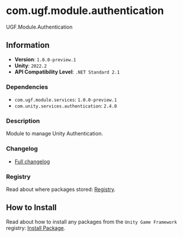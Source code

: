 # com.ugf.module.authentication

UGF.Module.Authentication

## Information

- **Version**: `1.0.0-preview.1`
- **Unity**: `2022.2`
- **API Compatibility Level**: `.NET Standard 2.1`

### Dependencies

- `com.ugf.module.services`: `1.0.0-preview.1`
- `com.unity.services.authentication`: `2.4.0`


### Description

Module to manage Unity Authentication.

### Changelog

- [Full changelog](changelog.md)

### Registry

Read about where packages stored: [Registry](https://github.com/unity-game-framework/organization/blob/main/docs/registry.md).

## How to Install

Read about how to install any packages from the `Unity Game Framework` registry: [Install Package](https://github.com/unity-game-framework/organization/blob/main/docs/install-packages.md).
